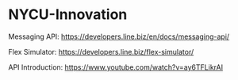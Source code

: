 # NYCU-Innovation

Messaging API: https://developers.line.biz/en/docs/messaging-api/

Flex Simulator: https://developers.line.biz/flex-simulator/

API Introduction: https://www.youtube.com/watch?v=ay6TFLikrAI
